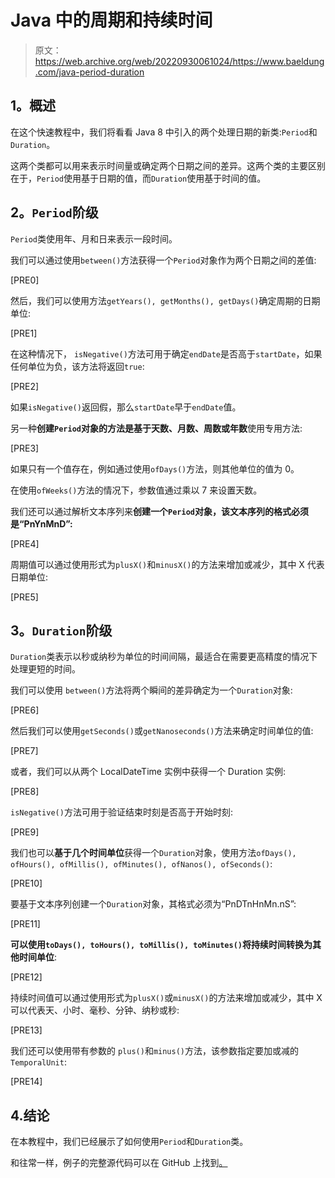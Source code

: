 # Java 中的周期和持续时间

> 原文：<https://web.archive.org/web/20220930061024/https://www.baeldung.com/java-period-duration>

## **1。概述**

在这个快速教程中，我们将看看 Java 8 中引入的两个处理日期的新类:`Period`和`Duration`。

这两个类都可以用来表示时间量或确定两个日期之间的差异。这两个类的主要区别在于，`Period`使用基于日期的值，而`Duration`使用基于时间的值。

## **2。`Period`阶级**

`Period`类使用年、月和日来表示一段时间。

我们可以通过使用`between()`方法获得一个`Period`对象作为两个日期之间的差值:

[PRE0]

然后，我们可以使用方法`getYears(), getMonths(), getDays()`确定周期的日期单位:

[PRE1]

在这种情况下， `isNegative()`方法可用于确定`endDate`是否高于`startDate`，如果任何单位为负，该方法将返回`true`:

[PRE2]

如果`isNegative()`返回假，那么`startDate`早于`endDate`值。

另一种**创建`Period`对象的方法是基于天数、月数、周数或年数**使用专用方法:

[PRE3]

如果只有一个值存在，例如通过使用`ofDays()`方法，则其他单位的值为 0。

在使用`ofWeeks()`方法的情况下，参数值通过乘以 7 来设置天数。

我们还可以通过解析文本序列来**创建一个`Period`对象，该文本序列的格式必须是“PnYnMnD”:**

[PRE4]

周期值可以通过使用形式为`plusX()`和`minusX()`的方法来增加或减少，其中 X 代表日期单位:

[PRE5]

## **3。`Duration`阶级**

`Duration`类表示以秒或纳秒为单位的时间间隔，最适合在需要更高精度的情况下处理更短的时间。

我们可以使用 `between()`方法将两个瞬间的差异确定为一个`Duration`对象:

[PRE6]

然后我们可以使用`getSeconds()`或`getNanoseconds()`方法来确定时间单位的值:

[PRE7]

或者，我们可以从两个 LocalDateTime 实例中获得一个 Duration 实例:

[PRE8]

`isNegative()`方法可用于验证结束时刻是否高于开始时刻:

[PRE9]

我们也可以**基于几个时间单位**获得一个`Duration`对象，使用方法`ofDays(), ofHours(), ofMillis(), ofMinutes(), ofNanos(), ofSeconds()`:

[PRE10]

要基于文本序列创建一个`Duration`对象，其格式必须为“PnDTnHnMn.nS”:

[PRE11]

**可以使用`toDays(), toHours(), toMillis(), toMinutes()`将持续时间转换为其他时间单位**:

[PRE12]

持续时间值可以通过使用形式为`plusX()`或`minusX()`的方法来增加或减少，其中 X 可以代表天、小时、毫秒、分钟、纳秒或秒:

[PRE13]

我们还可以使用带有参数的 `plus()`和`minus()`方法，该参数指定要加或减的`TemporalUnit`:

[PRE14]

## 4.结论

在本教程中，我们已经展示了如何使用`Period`和`Duration`类。

和往常一样，例子的完整源代码可以在 GitHub 上找到[。](https://web.archive.org/web/20221129021232/https://github.com/eugenp/tutorials/tree/master/core-java-modules/core-java-8-datetime)